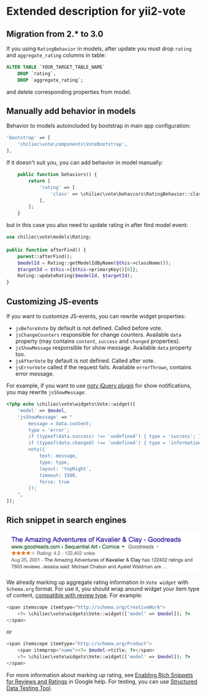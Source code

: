 # Extended description for yii2-vote

## Migration from 2.* to 3.0

If you using `RatingBehavior` in models, after update you must drop `rating` and `aggregate_rating` columns in table:

```sql
ALTER TABLE `YOUR_TARGET_TABLE_NAME` 
	DROP `rating`, 
	DROP `aggregate_rating`;
```

and delete corresponding properties from model.

## Manually add behavior in models

Behavior to models autoincluded by bootstrap in main app configuration:
```php
'bootstrap' => [
    'chiliec\vote\components\VoteBootstrap',
],
```

If it doesn't suit you, you can add behavior in model manually:

```php
    public function behaviors() {
        return [
            'rating' => [
                'class' => \chiliec\vote\behaviors\RatingBehavior::className(),
            ],
        ];
    }
```

but in this case you also need to update rating in after find model event:

```php
use chiliec\vote\models\Rating;

public function afterFind() {
	parent::afterFind();
	$modelId = Rating::getModelIdByName($this->className());
	$targetId = $this->{$this->primaryKey()[0]};
	Rating::updateRating($modelId, $targetId);
}
```

## Customizing JS-events

If you want to customize JS-events, you can rewrite widget properties:

* `jsBeforeVote` by default is not defined. Called before vote.
* `jsChangeCounters` responsible for change counters. Available `data` property (may contains `content`, `success` and `changed` properties).
* `jsShowMessage` responsible for show message. Available `data` property too.
* `jsAfterVote` by default is not defined. Called after vote.
* `jsErrorVote` called if the request fails. Available `errorThrown`, contains error message.

For example, if you want to use [noty jQuery plugin](https://github.com/needim/noty) for show notifications, you may rewrite `jsShowMessage`:

```php
<?php echo \chiliec\vote\widgets\Vote::widget([
    'model' => $model,
	'jsShowMessage' => "
		message = data.content;
		type = 'error';
		if (typeof(data.success) !== 'undefined') { type = 'success'; }
		if (typeof(data.changed) !== 'undefined') { type = 'information'; }
		noty({
			text: message,
			type: type,
			layout: 'topRight',
			timeout: 1500,
			force: true
		});
	",
]);
```

## Rich snippet in search engines

![Aggregate rating in google rich snippet](https://raw.githubusercontent.com/Chiliec/yii2-vote/develop/docs/AggregateRatingRS.png)

We already marking up aggregate rating information in `Vote widget` with `Schema.org` format. For use it, you should wrap around widget your item type of content, [compatible with review type](https://schema.org/review). For example:

```php
<span itemscope itemtype="http://schema.org/CreativeWork">
    <?= \chiliec\vote\widgets\Vote::widget(['model' => $model]); ?>
</span>
```
or
```php
<span itemscope itemtype="http://schema.org/Product">
	<span itemprop="name"><?= $model->title; ?></span>
    <?= \chiliec\vote\widgets\Vote::widget(['model' => $model]); ?>
</span>
```

For more information about marking up rating, see [Enabling Rich Snippets for Reviews and Ratings](https://developers.google.com/structured-data/rich-snippets/reviews) in Google help. For testing, you can use [Structured Data Testing Tool](https://developers.google.com/structured-data/testing-tool/).

